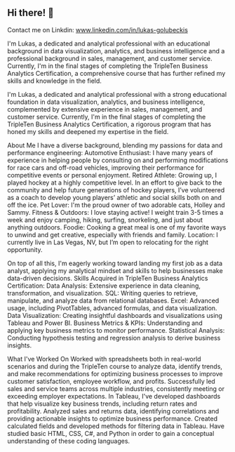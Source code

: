 ## Hi there! 👋

Contact me on Linkdin: www.linkedin.com/in/lukas-golubeckis

I'm Lukas, a dedicated and analytical professional with an educational background in data visualization, analytics, and business intelligence 
and a professional background in sales, management, and customer service. Currently, I'm in the final stages of completing the TripleTen Business 
Analytics Certification, a comprehensive course that has further refined my skills and knowledge in the field.

I'm Lukas, a dedicated and analytical professional with a strong educational foundation in data visualization, analytics, and business intelligence, 
complemented by extensive experience in sales, management, and customer service. Currently, I'm in the final stages of completing the TripleTen 
Business Analytics Certification, a rigorous program that has honed my skills and deepened my expertise in the field.

About Me
I have a diverse background, blending my passions for data and performance engineering:
Automotive Enthusiast: I have many years of experience in helping people by consulting on and performing modifications for race cars and off-road vehicles, 
improving their performance for competitive events or personal enjoyment.
Retired Athlete: Growing up, I played hockey at a highly competitive level. In an effort to give back to the community and help future generations of 
hockey players, I’ve volunteered as a coach to develop young players’ athletic and social skills both on and off the ice.
Pet Lover: I'm the proud owner of two adorable cats, Holley and Sammy.
Fitness & Outdoors: I love staying active! I weight train 3-5 times a week and enjoy camping, hiking, surfing, snorkeling, and just about anything outdoors.
Foodie: Cooking a great meal is one of my favorite ways to unwind and get creative, especially with friends and family.
Location: I currently live in Las Vegas, NV, but I’m open to relocating for the right opportunity.

On top of all this, I'm eagerly working toward landing my first job as a data analyst, applying my analytical mindset and skills to help businesses make 
data-driven decisions.
Skills Acquired in TripleTen Business Analytics Certification:
Data Analysis: Extensive experience in data cleaning, transformation, and visualization.
SQL: Writing queries to retrieve, manipulate, and analyze data from relational databases.
Excel: Advanced usage, including PivotTables, advanced formulas, and data visualization.
Data Visualization: Creating insightful dashboards and visualizations using Tableau and Power BI.
Business Metrics & KPIs: Understanding and applying key business metrics to monitor performance.
Statistical Analysis: Conducting hypothesis testing and regression analysis to derive business insights.

What I've Worked On
Worked with spreadsheets both in real-world scenarios and during the TripleTen course to analyze data, identify trends, and make recommendations for 
optimizing business processes to improve customer satisfaction, employee workflow, and profits.
Successfully led sales and service teams across multiple industries, consistently meeting or exceeding employer expectations.
In Tableau, I've developed dashboards that help visualize key business trends, including return rates and profitability.
Analyzed sales and returns data, identifying correlations and providing actionable insights to optimize business performance.
Created calculated fields and developed methods for filtering data in Tableau.
Have studied basic HTML, CSS, C#, and Python in order to gain a conceptual understanding of these coding languages.


